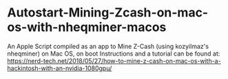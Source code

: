 # Autostart-Mining-Zcash-on-mac-os-with-nheqminer-macos
An Apple Script compiled as an app to Mine Z-Cash (using kozyilmaz's nheqminer) on Mac OS, on boot
Instructions and a tutorial can be found at: 
https://nerd-tech.net/2018/05/27/how-to-mine-z-cash-on-mac-os-with-a-hackintosh-with-an-nvidia-1080gpu/
